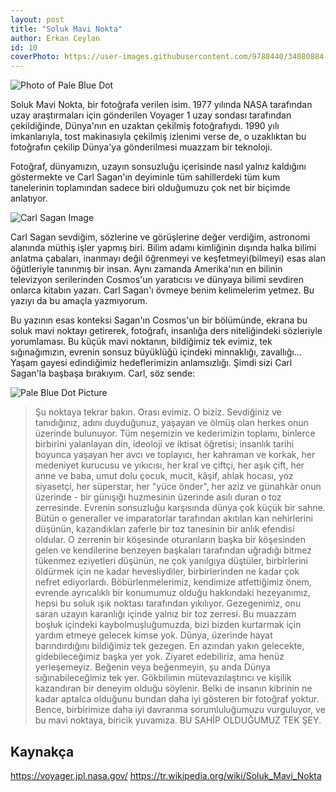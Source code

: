 ```yaml
---
layout: post
title: "Soluk Mavi Nokta"
author: Erkan Ceylan
id: 10
coverPhoto: https://user-images.githubusercontent.com/9788440/34080884-574e386a-e345-11e7-9d85-2c302cc5c9c2.png
---
```

![Photo of Pale Blue Dot](https://user-images.githubusercontent.com/9788440/34080884-574e386a-e345-11e7-9d85-2c302cc5c9c2.png)

Soluk Mavi Nokta, bir fotoğrafa verilen isim. 1977 yılında NASA tarafından uzay araştırmaları için gönderilen Voyager 1 uzay sondası tarafından çekildiğinde, Dünya'nın en uzaktan çekilmiş fotoğrafıydı. 1990 yılı imkanlarıyla, tost makinasıyla çekilmiş 
izlenimi verse de, o uzaklıktan bu fotoğrafın çekilip Dünya'ya gönderilmesi muazzam bir teknoloji. 

Fotoğraf, dünyamızın, uzayın sonsuzluğu içerisinde nasıl yalnız kaldığını göstermekte ve Carl Sagan'ın deyiminle tüm sahillerdeki 
tüm kum tanelerinin toplamından sadece biri olduğumuzu çok net bir biçimde anlatıyor.

![Carl Sagan Image](https://user-images.githubusercontent.com/9788440/34080000-f6befa1e-e337-11e7-9d92-ed4a500f9f01.jpg)

Carl Sagan sevdiğim, sözlerine ve görüşlerine değer verdiğim, astronomi alanında müthiş işler yapmış biri. Bilim adamı 
kimliğinin dışında halka bilimi anlatma çabaları, inanmayı değil öğrenmeyi ve keşfetmeyi(bilmeyi) esas alan öğütleriyle 
tanınmış bir insan. Aynı zamanda Amerika'nın en bilinin televizyon serilerinden Cosmos'un yaratıcısı ve dünyaya bilimi 
sevdiren onlarca kitabın yazarı. Carl Sagan'ı övmeye benim kelimelerim yetmez. Bu yazıyı da bu amaçla yazmıyorum.

Bu yazının esas konteksi Sagan'ın Cosmos'un bir bölümünde, ekrana bu soluk mavi noktayı getirerek, fotoğrafı, insanlığa ders niteliğindeki
sözleriyle yorumlaması. Bu küçük mavi noktanın, bildiğimiz tek evimiz, tek sığınağımızın, evrenin sonsuz büyüklüğü içindeki minnaklığı, zavallığı...
Yaşam gayesi edindiğimiz hedeflerimizin anlamsızlığı. Şimdi sizi Carl Sagan'la başbaşa bırakıyım. Carl, söz sende:

![Pale Blue Dot Picture](https://user-images.githubusercontent.com/9788440/34080003-fce026c0-e337-11e7-80aa-ad8c236c522d.png)

>Şu noktaya tekrar bakın. Orası evimiz. O biziz. Sevdiğiniz ve tanıdığınız, adını duyduğunuz, yaşayan ve ölmüş olan herkes 
onun üzerinde bulunuyor. Tüm neşemizin ve kederimizin toplamı, binlerce birbirini yalanlayan din, ideoloji ve iktisat 
öğretisi; insanlık tarihi boyunca yaşayan her avcı ve toplayıcı, her kahraman ve korkak, her medeniyet kurucusu ve yıkıcısı, 
her kral ve çiftçi, her aşık çift, her anne ve baba, umut dolu çocuk, mucit, kâşif, ahlak hocası, yoz siyasetçi, her 
süperstar, her "yüce önder", her aziz ve günahkâr onun üzerinde - bir günışığı huzmesinin üzerinde asılı duran o toz 
zerresinde.
Evrenin sonsuzluğu karşısında dünya çok küçük bir sahne. Bütün o generaller ve imparatorlar tarafından akıtılan kan 
nehirlerini düşünün, kazandıkları zaferle bir toz tanesinin bir anlık efendisi oldular. O zerrenin bir köşesinde 
oturanların başka bir köşesinden gelen ve kendilerine benzeyen başkaları tarafından uğradığı bitmez tükenmez eziyetleri 
düşünün, ne çok yanılgıya düştüler, birbirlerini öldürmek için ne kadar hevesliydiler, birbirlerinden ne kadar çok 
nefret ediyorlardı.
Böbürlenmelerimiz, kendimize atfettiğimiz önem, evrende ayrıcalıklı bir konumumuz olduğu hakkındaki hezeyanımız, 
hepsi bu soluk ışık noktası tarafından yıkılıyor. Gezegenimiz, onu saran uzayın karanlığı içinde yalnız bir toz 
zerresi. Bu muazzam boşluk içindeki kaybolmuşluğumuzda, bizi bizden kurtarmak için yardım etmeye gelecek kimse yok.
Dünya, üzerinde hayat barındırdığını bildiğimiz tek gezegen. En azından yakın gelecekte, gidebileceğimiz başka yer 
yok. Ziyaret edebiliriz, ama henüz yerleşemeyiz. Beğenin veya beğenmeyin, şu anda Dünya sığınabileceğimiz tek yer.
Gökbilimin mütevazılaştırıcı ve kişilik kazandıran bir deneyim olduğu söylenir. Belki de insanın kibrinin ne kadar 
aptalca olduğunu bundan daha iyi gösteren bir fotoğraf yoktur. Bence, birbirimize daha iyi davranma sorumluluğumuzu 
vurguluyor, ve bu mavi noktaya, biricik yuvamıza.
BU SAHİP OLDUĞUMUZ TEK ŞEY.


Kaynakça
-----
https://voyager.jpl.nasa.gov/
https://tr.wikipedia.org/wiki/Soluk_Mavi_Nokta
